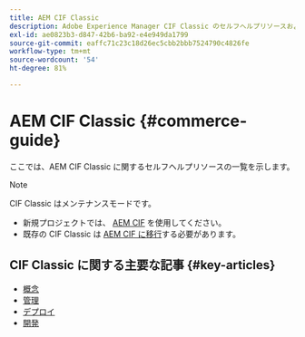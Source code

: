 ```yaml
---
title: AEM CIF Classic
description: Adobe Experience Manager CIF Classic のセルフヘルプリソースおよびドキュメントリンクです。
exl-id: ae0823b3-d847-42b6-ba92-e4e949da1799
source-git-commit: eaffc71c23c18d26ec5cbb2bbb7524790c4826fe
workflow-type: tm+mt
source-wordcount: '54'
ht-degree: 81%

---
```


# AEM CIF Classic {#commerce-guide}

ここでは、AEM CIF Classic に関するセルフヘルプリソースの一覧を示します。

>[!NOTE]
>
>CIF Classic はメンテナンスモードです。
>
>* 新規プロジェクトでは、 [AEM CIF](/help/commerce/home.md) を使用してください。
>* 既存の CIF Classic は [AEM CIF に移行](/help/commerce/cif/migration.md)する必要があります。
>

## CIF Classic に関する主要な記事 {#key-articles}

* [概念 ](administering/concepts.md)
* [管理](administering/generic.md)
* [デプロイ](deploying/ecommerce.md)
* [開発](developing/ecommerce.md)
